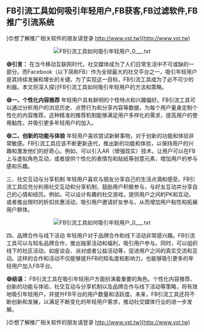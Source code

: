 ## **FB引流工具如何吸引年轻用户,FB获客,FB过滤软件,FB推广引流系统**

[😍想了解推广相关软件的朋友请登录 http://www.vst.tw](http://www.vst.tw)

 <center><img src="https://vst.tw/MP4/tuiguang/png/2.png" alt="FB引流工具如何吸引年轻用户_0___.txt"></center>

**😄引言：**
在当今移动互联网时代，社交媒体成为了人们日常生活中不可或缺的一部分。而Facebook（以下简称FB）作为全球最大的社交平台之一，吸引年轻用户是其持续发展和增长的关键。为了实现这一目标，FB引流工具成为了必不可少的利器。本文将深入探讨FB引流工具如何吸引年轻用户的方法和策略。

**😄一、个性化内容推荐**
年轻用户具有鲜明的个性特点和兴趣偏好。FB引流工具可以通过分析用户的浏览历史、点赞行为和分享内容等数据，为每个用户量身定制个性化的内容推荐。这种精准的推荐机制能够满足用户多样化的需求，提高用户的使用黏性，并吸引更多年轻用户的加入。

**😄二、创新的功能与体验**
年轻用户喜欢尝试新鲜事物，对于创新的功能和体验非常敏感。FB引流工具应该不断更新迭代，推出新的功能和体验，以保持用户的兴趣和激发他们的好奇心。例如，可以引入AR（增强现实）技术，让用户可以在FB上与虚拟角色互动，或者提供个性化的表情包和贴纸等创意元素，增加用户的参与感和乐趣。

三、社交互动与分享机制
年轻用户喜欢与朋友分享自己的生活点滴和感受。FB引流工具应充分利用社交互动和分享机制，鼓励用户积极参与，与好友互动并分享自己的心情和经历。例如，可以设计有趣的社交游戏，提供用户之间的PK和互动，或者推出限时的折扣优惠活动，吸引用户邀请好友参与，从而增加用户粘性和拓展用户群体。

 <center><img src="https://vst.tw/MP4/tuiguang/png/7.png" alt="FB引流工具如何吸引年轻用户_0___.txt"></center>

四、品牌合作与线下活动
年轻用户对于品牌合作和线下活动非常感兴趣。FB引流工具可以与知名品牌合作，推出独家活动和福利，吸引用户参与。同时，可以组织线下的社区活动，如座谈会、派对或者公益活动等，促进用户之间的真实交流和互动。这样的合作和活动不仅能够提升FB的知名度和影响力，也能够吸引更多的年轻用户加入FB平台。

**😄结语：**
FB引流工具在吸引年轻用户方面扮演着重要的角色。个性化内容推荐、创新的功能与体验、社交互动与分享机制以及品牌合作与线下活动等策略，将有效地吸引年轻用户，并提升FB平台的用户数量和活跃度。未来，FB引流工具还将不断创新和发展，以满足不断变化的年轻用户需求，推动社交媒体行业的进一步发展。

[😍想了解推广相关软件的朋友请登录 http://www.vst.tw](http://www.vst.tw)



